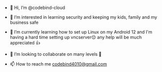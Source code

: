 - 👋 Hi, I’m @codebind-cloud
- 👀 I’m interested in learning security and keeping my kids, family and my business safe

- 🌱 I’m currently learning how to set up Linux on my Android 12 and I'm having a hard time setting up vncserver😔 any help will be much appreciated 👍
- 💞️ I’m looking to collaborate on many levels 🙂
- 📫 How to reach me codebind4010@gmail.com

<!---
codebind-cloud/codebind-cloud is a ✨ special ✨ repository because its `README.md` (this file) appears on your GitHub profile.
You can click the Preview link to take a look at your changes.
--->
